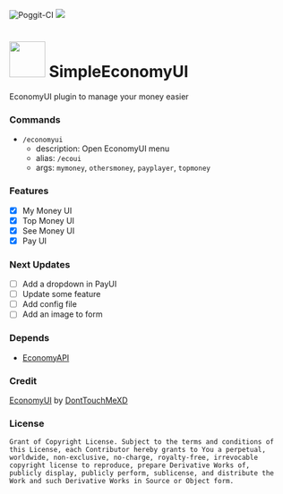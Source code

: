 ![Poggit-CI](https://poggit.pmmp.io/ci.shield/RicardoMilos384/SimpleEconomyUI/SimpleEconomyUI)
[![](https://poggit.pmmp.io/ci.shield.dl.total/SimpleEconomyUI)](https://poggit.pmmp.io/ci/SimpleEconomyUI)

# <img src="https://github.com/RicardoMilos384/SimpleEconomyUI/blob/master/icon.png" height="64" width="64"></img> SimpleEconomyUI
EconomyUI plugin to manage your money easier

### Commands
- `/economyui`
  - description: Open EconomyUI menu
  - alias: `/ecoui`
  - args: `mymoney`, `othersmoney`, `payplayer`, `topmoney`

### Features
- [x] My Money UI
- [x] Top Money UI
- [x] See Money UI
- [x] Pay UI

### Next Updates 
- [ ] Add a dropdown in PayUI
- [ ] Update some feature
- [ ] Add config file
- [ ] Add an image to form

### Depends
- [EconomyAPI](https://poggit.pmmp.io/p/EconomyAPI)

### Credit
[EconomyUI](https://github.com/RicardoMilos384/SimpleEconomyUI) by [DontTouchMeXD](https://github.com/RicardoMilos384)

### License
```
Grant of Copyright License. Subject to the terms and conditions of
this License, each Contributor hereby grants to You a perpetual,
worldwide, non-exclusive, no-charge, royalty-free, irrevocable
copyright license to reproduce, prepare Derivative Works of,
publicly display, publicly perform, sublicense, and distribute the
Work and such Derivative Works in Source or Object form.
```

